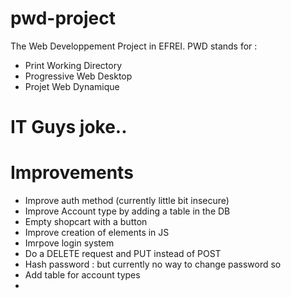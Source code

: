 # pwd-project

The Web Developpement Project in EFREI.
PWD stands for :

- Print Working Directory
- Progressive Web Desktop
- Projet Web Dynamique

# IT Guys joke..

# Improvements

- Improve auth method (currently little bit insecure)
- Improve Account type by adding a table in the DB
- Empty shopcart with a button
- Improve creation of elements in JS
- Imrpove login system
- Do a DELETE request and PUT instead of POST
- Hash password : but currently no way to change password so
- Add table for account types
- 